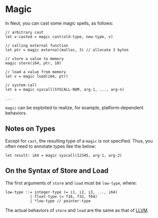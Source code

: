 # Magic

In Neut, you can cast some magic spells, as follows:

```neut
// arbitrary cast
let v-casted = magic cast(old-type, new-type, v)

// calling external function
let ptr = magic external(malloc, 3) // allocate 3 bytes

// store a value to memory
magic store(i64, ptr, 10)

// load a value from memory
let v = magic load(i64, ptr)

// system call
let a = magic syscall(SYSCALL-NUM, arg-1, ..., arg-n)

...
```

`magic` can be exploited to realize, for example, platform-dependent behaviors.

## Notes on Types

Except for `cast`, the resulting type of a `magic` is not specified. Thus, you often need to annotate types like the below:

```neut
let result: i64 = magic syscall(12345, arg-1, arg-2)
```

## On the Syntax of Store and Load

The first arguments of `store` and `load` must be `low-type`, where:

```neut
low-type ::= integer-type (= i1, i2, i3, ..., i64)
           | float-type (= f16, f32, f64)
           | *low-type // pointer-type
```

The actual behaviors of `store` and `load` are the same as that of [LLVM](https://llvm.org/docs/LangRef.html).
